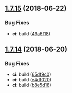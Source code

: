 ## [1.7.15](https://module.kopaxgroup.com/bootstrap-styled/navigation-bar/compare/v1.7.14...v1.7.15) (2018-06-22)


### Bug Fixes

* **ci:** build ([49a6f18](https://module.kopaxgroup.com/bootstrap-styled/navigation-bar/commit/49a6f18))

## [1.7.14](https://module.kopaxgroup.com/bootstrap-styled/navigation-bar/compare/v1.7.13...v1.7.14) (2018-06-20)


### Bug Fixes

* **ci:** build ([65df9c0](https://module.kopaxgroup.com/bootstrap-styled/navigation-bar/commit/65df9c0))
* **ci:** build ([e4df020](https://module.kopaxgroup.com/bootstrap-styled/navigation-bar/commit/e4df020))
* **ci:** build ([b8e5d18](https://module.kopaxgroup.com/bootstrap-styled/navigation-bar/commit/b8e5d18))
